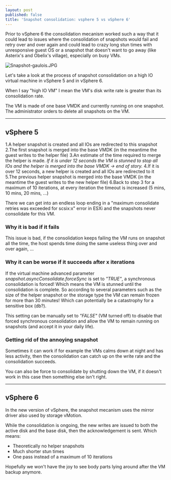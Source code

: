```yaml
---
layout: post
published: false
title: 'Snapshot consolidation: vsphere 5 vs vSphere 6'
---
```

Prior to vSphere 6 the consolidation mecanism  worked such a way that it could lead to issues where the consolidation of snapshots would fail and retry over and over again and could lead to crazy long stun times with unresponsive guest OS or a snapshot that doesn't want to go away (like Asterix's and Obelix's village), especially on busy VMs.

![Snapshot-gaulois.JPG]({{site.baseurl}}/img/Snapshot-gaulois.JPG)

Let's take a look at the process of snapshot consolidation on a high IO virtual machine in vSphere 5 and in vSphere 6.

When I say "high IO VM" I mean the VM's disk write rate is greater than its consolidation rate.

The VM is made of one base VMDK and currently running on one snapshot.  
The administrator orders to delete all snapshots on the VM.

-----

## vSphere 5

1.A helper snapshot is created and all IOs are redirected to this snapshot
2.The first snapshot is merged into the base VMDK (in the meantime the guest writes to the helper file)
3.An estimate of the time required to merge the helper is made. _If it is under 12 seconds the VM is stunned to stop all IOs and the helper is merged into the base VMDK -> end of story._
4.If it is over 12 seconds, a new helper is created and all IOs are redirected to it
5.The previous helper snapshot is merged into the base VMDK (in the meantime the guest writes to the new helper file)
6.Back to step 3 for a maximum of 10 iterations, at every iteration the timeout is increased (5 mins, 10 mins, 20 mins, ...)

There we can get into an endless loop ending in a "maximum consolidate retries was exceeded for scsix:x" error in ESXi and the snapshots never consolidate for this VM.

### Why it is bad if it fails
This issue is bad, if the consolidation keeps failing the VM runs on snapshot all the time, the host spends time doing the same useless thing over and over again, ...  

### Why it can be worse if it succeeds after x iterations
If the virtual machine advanced parameter _snapshot.asyncConsolidate.forceSync_ is set to _"TRUE"_, a synchronous consolidation is forced! Which means the VM is stunned until the consolidation is complete. So according to several parameters such as the size of the helper snapshot or the storage type the VM can remain frozen for more than 30 minutes! Which can potentially be a catastrophy for a sensitive box (db?).

This setting can be manually set to _"FALSE"_ (VM turned off) to disable that forced synchronous consolidation and allow the VM to remain running on snapshots (and accept it in your daily life).

### Getting rid of the annoying snapshot
Sometimes it can work if for example the VMs calms down at night and has less activity, then the consolidation can catch up on the write rate and the consolidation succeeds.

You can also be force to consolidate by shutting down the VM, if it doesn't work in this case then something else isn't right.

-----

## vSphere 6

In the new version of vSphere, the snapshot mecanism uses the mirror driver also used by storage vMotion. 

While the consolidation is ongoing, the new writes are issued to both the active disk and the base disk, then the acknowledgement is sent. Which means:

- Theoretically no helper snapshots
- Much shorter stun times
- One pass instead of a maximum of 10 iterations

Hopefully we won't have the joy to see body parts lying around after the VM backup anymore.